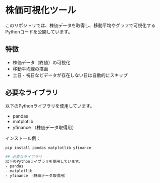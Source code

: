 # 株価可視化ツール

このリポジトリでは、株価データを取得し、移動平均やグラフで可視化するPythonコードを公開しています。

## 特徴
- 株価データ（終値）の可視化
- 移動平均線の描画
- 土日・祝日などデータが存在しない日は自動的にスキップ

## 必要なライブラリ
以下のPythonライブラリを使用しています。
- pandas
- matplotlib
- yfinance （株価データ取得用）

インストール例：
```bash
pip install pandas matplotlib yfinance

## 必要なライブラリ
以下のPythonライブラリを使用しています。
- pandas
- matplotlib
- yfinance （株価データ取得用）
